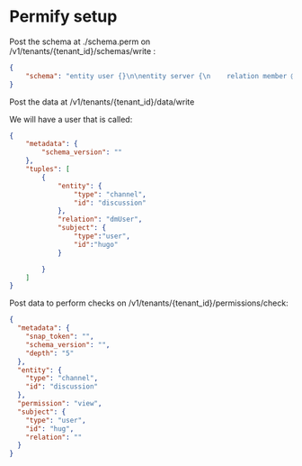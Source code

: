 # Permify setup

Post the schema at ./schema.perm on /v1/tenants/{tenant_id}/schemas/write :

```json
{
    "schema": "entity user {}\n\nentity server {\n    relation member @user\n}\n\nentity channel {\n    relation dmUser @user\n    relation server @server\n\n    action view = dmUser or server.member\n}"
}
```


Post the data at /v1/tenants/{tenant_id}/data/write

We will have a user that is called:
```json
{
    "metadata": {
        "schema_version": ""
    },
    "tuples": [
        {
            "entity": {
                "type": "channel",
                "id": "discussion"
            },
            "relation": "dmUser",
            "subject": {
                "type":"user",
                "id":"hugo"
            }

        }
    ]
}
```

Post data to perform checks on /v1/tenants/{tenant_id}/permissions/check:

```json
{
  "metadata": {
    "snap_token": "",
    "schema_version": "",
    "depth": "5"
  },
  "entity": {
    "type": "channel",
    "id": "discussion"
  },
  "permission": "view",
  "subject": {
    "type": "user",
    "id": "hug",
    "relation": ""
  }
}
```

